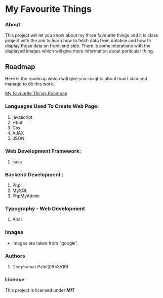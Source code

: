 # My Favourite Things

### About

This project will let you know about my three favourite things and it is class project with the aim to learn how to fetch data from databse and how to display those data on front-end side. There is some interations with the displayed images which will give more information about particular thing.

## Roadmap

Here is the roadmap which will give you insights about how I plan and manage to do this work.

[My Favourite Things Roadmap](https://docs.google.com/document/d/149aKOCXO_Xqa3CYuZO5dmQE46S6XSHEg304Gv2pDmkw/edit?usp=sharing)

### Languages Used To Create Web Page:

1. javascript 
2. Html
3. Css
4. AJAX
5. JSON

### Web Development Framework:

1. sass 

### Backend Development :

1. Php
2. MySQL
3. PhpMyAdmin

### Typography - Web Development

1. Arial

### Images

- images are taken from "google".


### Authors

1. Deepkumar Patel(0953510)

### License

This project is licensed under ***MIT***
